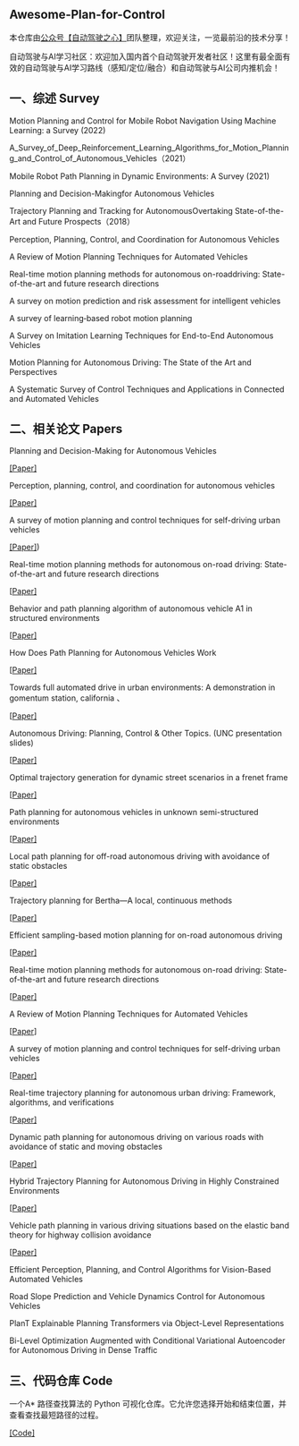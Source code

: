 ## Awesome-Plan-for-Control



本仓库由[公众号【自动驾驶之心】](https://mp.weixin.qq.com/s/EfrWi-yXRGowOIkCDEsmfw)团队整理，欢迎关注，一览最前沿的技术分享！

自动驾驶与AI学习社区：欢迎加入国内首个自动驾驶开发者社区！这里有最全面有效的自动驾驶与AI学习路线（感知/定位/融合）和自动驾驶与AI公司内推机会！



## 一、综述 Survey

Motion Planning and Control for Mobile Robot Navigation Using Machine Learning: a Survey (2022)

A_Survey_of_Deep_Reinforcement_Learning_Algorithms_for_Motion_Planning_and_Control_of_Autonomous_Vehicles（2021）

Mobile Robot Path Planning in Dynamic Environments: A Survey (2021)

Planning and Decision-Makingfor Autonomous Vehicles

Trajectory Planning and Tracking for AutonomousOvertaking State-of-the-Art and Future Prospects（2018）

Perception, Planning, Control, and Coordination for Autonomous Vehicles

A Review of Motion Planning Techniques for Automated Vehicles

Real-time motion planning methods for autonomous on-roaddriving: State-of-the-art and future research directions

A survey on motion prediction and risk assessment for intelligent vehicles

A survey of learning‐based robot motion planning

A Survey on Imitation Learning Techniques for End-to-End Autonomous Vehicles

Motion Planning for Autonomous Driving: The State of the Art and Perspectives

A Systematic Survey of Control Techniques and Applications in Connected and Automated Vehicles

## 二、相关论文 Papers

Planning and Decision-Making for Autonomous Vehicles

  [[Paper]](https://www.annualreviews.org/doi/abs/10.1146/annurev-control-060117-105157)

Perception, planning, control, and coordination for autonomous vehicles

  [[Paper]]((https://www.mdpi.com/2075-1702/5/1/6))

A survey of motion planning and control techniques for self-driving urban vehicles

[[Paper]](https://arxiv.org/abs/1604.074466))

Real-time motion planning methods for autonomous on-road driving: State-of-the-art and future research directions

[[Paper\]](https://www.sciencedirect.com/science/article/pii/S0968090X15003447)

Behavior and path planning algorithm of autonomous vehicle A1 in structured environments 

[[Paper\]](https://www.sciencedirect.com/science/article/pii/S1474667015349065)

How Does Path Planning for Autonomous Vehicles Work

 [[Paper\]](https://dzone.com/articles/how-does-path-planning-for-autonomous-vehicles-wor)

Towards full automated drive in urban environments: A demonstration in gomentum station, california 、

[[Paper\]](https://arxiv.org/abs/1705.01187)

Autonomous Driving: Planning, Control & Other Topics. (UNC presentation slides)

[[Paper\]](http://www.cse.iitd.ac.in/~subodh/courses/SIV889/AD-planning-autonovi.pdf)

Optimal trajectory generation for dynamic street scenarios in a frenet frame

[[Paper\]](https://ieeexplore.ieee.org/abstract/document/5509799/)

Path planning for autonomous vehicles in unknown semi-structured environments

[[Paper\]](https://journals.sagepub.com/doi/abs/10.1177/0278364909359210)

Local path planning for off-road autonomous driving with avoidance of static obstacles

[[Paper\]](https://ieeexplore.ieee.org/document/6203588)

Trajectory planning for Bertha—A local, continuous methods

[[Paper\]](https://ieeexplore.ieee.org/abstract/document/6856581)

Efficient sampling-based motion planning for on-road autonomous driving

[[Paper\]](https://ieeexplore.ieee.org/abstract/document/7042261/)

Real-time motion planning methods for autonomous on-road driving: State-of-the-art and future research directions

[[Paper\]](https://www.sciencedirect.com/science/article/pii/S0968090X15003447)

A Review of Motion Planning Techniques for Automated Vehicles

[[Paper](https://ieeexplore.ieee.org/stamp/stamp.jsp?arnumber=7339478)]

A survey of motion planning and control techniques for self-driving urban vehicles

[[Paper\]](https://ieeexplore.ieee.org/abstract/document/7490340/)

Real-time trajectory planning for autonomous urban driving: Framework, algorithms, and verifications

[[Paper\]](https://ieeexplore.ieee.org/abstract/document/7303933/)

Dynamic path planning for autonomous driving on various roads with avoidance of static and moving obstacles

[[Paper\]](https://www.sciencedirect.com/science/article/abs/pii/S0888327017303825)

Hybrid Trajectory Planning for Autonomous Driving in Highly Constrained Environments

[[Paper\]](https://ieeexplore.ieee.org/abstract/document/8375948/)

Vehicle path planning in various driving situations based on the elastic band theory for highway collision avoidance

[[Paper\]](https://journals.sagepub.com/doi/abs/10.1177/0954407013481299)

Efficient Perception, Planning, and Control Algorithms for Vision-Based Automated Vehicles

Road Slope Prediction and Vehicle Dynamics Control for Autonomous Vehicles

PlanT Explainable Planning Transformers via Object-Level Representations

Bi-Level Optimization Augmented with Conditional Variational Autoencoder for Autonomous Driving in Dense Traffic

## 三、代码仓库 Code

一个A* 路径查找算法的 Python 可视化仓库。它允许您选择开始和结束位置，并查看查找最短路径的过程。

  [[Code]](https://github.com/techwithtim/A-Path-Finding-Visualization)